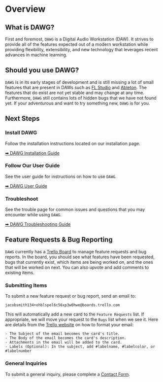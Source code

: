 # Overview
## What is DAWG?
First and foremost, `DAWG` is a Digital Audio Workstation (DAW). It strives to provide all of the features expected out of a modern workstation while providing flexibility, extensibility, and new technology that leverages recent advances in machine learning.

## Should you use DAWG?
`DAWG` is in its early stages of development and is still missing a lot of small features that are present in DAWs such as [FL Studio](https://www.image-line.com/flstudio/) and [Ableton](https://www.ableton.com/en/). The features that do exist are not yet stable and may change at any time. Furthermore, `DAWG` still contains lots of hidden bugs that we have not found yet. If your adventurous and want to try something new, `DAWG` is for you.

## Next Steps
### Install DAWG
Follow the installation instructions located on our installation page.

[➡ DAWG Installation Guide](/guide/installation.html)

### Follow Our User Guide
See the user guide for instructions on how to use `DAWG`.

[➡ DAWG User Guide](/guide/user_guide.html)

### Troubleshoot
See the trouble page for common issues and questions that you may encounter while using `DAWG`.

[➡ DAWG Troubleshooting Guide](/guide/troubleshooting.html)

## Feature Requests & Bug Reporting
`DAWG` currently has a [Trello Board](https://trello.com/b/ZOLQJGSv/DAWG-feature-requests) to manage feature requests and bug reports. In the board, you should see what features have been requested, bugs that currently exist, which items are being worked on, and the ones that will be worked on next. You can also upvote and add comments to existing items. 

### Submitting Items
To submit a new feature request or bug report, send an email to:
```
jacobsmith134+ohblspel6c56xp3w0hwe@boards.trello.com
````

This will automatically add a new card to the `Feature Requests` list. If appropriate, we will move your request to the `Bugs` list when we see it. Here are details from the [Trello website](https://help.trello.com/article/809-creating-cards-by-email) on how to format your email:
```
- The Subject of the email becomes the card's title.
- The Body of the email becomes the card's description.
- Attachments in the email will be added to the card.
- Labels (Optional): In the subject, add #labelname, #labelcolor, or #labelnumber
```

### General Inquiries
To submit a general inquiry, please complete a [Contact Form](https://goo.gl/forms/GGCyGyheN8ZuQM6x2).